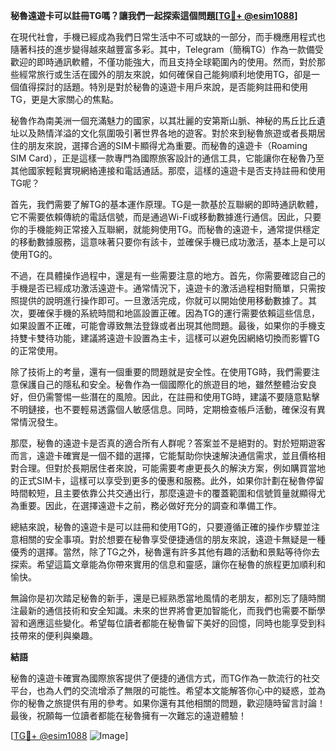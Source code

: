 **秘魯遠遊卡可以註冊TG嗎？讓我們一起探索這個問題[[TG💪+ @esim1088](https://t.me/s/esim1088)]**

在現代社會，手機已經成為我們日常生活中不可或缺的一部分，而手機應用程式也隨著科技的進步變得越來越豐富多彩。其中，Telegram（簡稱TG）作為一款備受歡迎的即時通訊軟體，不僅功能強大，而且支持全球範圍內的使用。然而，對於那些經常旅行或生活在國外的朋友來說，如何確保自己能夠順利地使用TG，卻是一個值得探討的話題。特別是對於秘魯的遠遊卡用戶來說，是否能夠註冊和使用TG，更是大家關心的焦點。

秘魯作為南美洲一個充滿魅力的國家，以其壯麗的安第斯山脈、神秘的馬丘比丘遺址以及熱情洋溢的文化氛圍吸引著世界各地的遊客。對於來到秘魯旅遊或者長期居住的朋友來說，選擇合適的SIM卡顯得尤為重要。而秘魯的遠遊卡（Roaming SIM Card），正是這樣一款專門為國際旅客設計的通信工具，它能讓你在秘魯乃至其他國家輕鬆實現網絡連接和電話通話。那麼，這樣的遠遊卡是否支持註冊和使用TG呢？

首先，我們需要了解TG的基本運作原理。TG是一款基於互聯網的即時通訊軟體，它不需要依賴傳統的電話信號，而是通過Wi-Fi或移動數據進行通信。因此，只要你的手機能夠正常接入互聯網，就能夠使用TG。而秘魯的遠遊卡，通常提供穩定的移動數據服務，這意味著只要你有該卡，並確保手機已成功激活，基本上是可以使用TG的。

不過，在具體操作過程中，還是有一些需要注意的地方。首先，你需要確認自己的手機是否已經成功激活遠遊卡。通常情況下，遠遊卡的激活過程相對簡單，只需按照提供的說明進行操作即可。一旦激活完成，你就可以開始使用移動數據了。其次，要確保手機的系統時間和地區設置正確。因為TG的運行需要依賴這些信息，如果設置不正確，可能會導致無法登錄或者出現其他問題。最後，如果你的手機支持雙卡雙待功能，建議將遠遊卡設置為主卡，這樣可以避免因網絡切換而影響TG的正常使用。

除了技術上的考量，還有一個重要的問題就是安全性。在使用TG時，我們需要注意保護自己的隱私和安全。秘魯作為一個國際化的旅遊目的地，雖然整體治安良好，但仍需警惕一些潛在的風險。因此，在註冊和使用TG時，建議不要隨意點擊不明鏈接，也不要輕易透露個人敏感信息。同時，定期檢查帳戶活動，確保沒有異常情況發生。

那麼，秘魯的遠遊卡是否真的適合所有人群呢？答案並不是絕對的。對於短期遊客而言，遠遊卡確實是一個不錯的選擇，它能幫助你快速解決通信需求，並且價格相對合理。但對於長期居住者來說，可能需要考慮更長久的解決方案，例如購買當地的正式SIM卡，這樣可以享受到更多的優惠和服務。此外，如果你計劃在秘魯停留時間較短，且主要依靠公共交通出行，那麼遠遊卡的覆蓋範圍和信號質量就顯得尤為重要。因此，在選擇遠遊卡之前，務必做好充分的調查和準備工作。

總結來說，秘魯的遠遊卡是可以註冊和使用TG的，只要遵循正確的操作步驟並注意相關的安全事項。對於想要在秘魯享受便捷通信的朋友來說，遠遊卡無疑是一種優秀的選擇。當然，除了TG之外，秘魯還有許多其他有趣的活動和景點等待你去探索。希望這篇文章能為你帶來實用的信息和靈感，讓你在秘魯的旅程更加順利和愉快。

無論你是初次踏足秘魯的新手，還是已經熟悉當地風情的老朋友，都別忘了隨時關注最新的通信技術和安全知識。未來的世界將會更加智能化，而我們也需要不斷學習和適應這些變化。希望每位讀者都能在秘魯留下美好的回憶，同時也能享受到科技帶來的便利與樂趣。

**結語**

秘魯的遠遊卡確實為國際旅客提供了便捷的通信方式，而TG作為一款流行的社交平台，也為人們的交流增添了無限的可能性。希望本文能解答你心中的疑惑，並為你的秘魯之旅提供有用的參考。如果你還有其他相關的問題，歡迎隨時留言討論！最後，祝願每一位讀者都能在秘魯擁有一次難忘的遠遊體驗！

[[TG💪+ @esim1088](https://t.me/s/esim1088) ![Image](https://i.postimg.cc/4NQfJmqS/Snipaste-2025-05-13-00-14-12.png)]